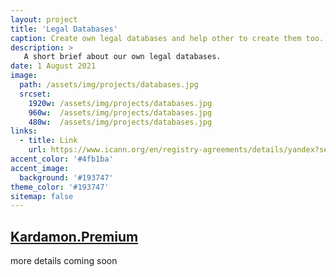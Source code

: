 ```yaml
---
layout: project
title: 'Legal Databases'
caption: Create own legal databases and help other to create them too.
description: >
   A short brief about our own legal databases.  
date: 1 August 2021
image: 
  path: /assets/img/projects/databases.jpg
  srcset: 
    1920w: /assets/img/projects/databases.jpg
    960w:  /assets/img/projects/databases.jpg
    480w:  /assets/img/projects/databases.jpg
links:
  - title: Link
    url: https://www.icann.org/en/registry-agreements/details/yandex?section=agreement
accent_color: '#4fb1ba'
accent_image:
  background: '#193747'
theme_color: '#193747'
sitemap: false
---
```


## [Kardamon.Premium](https://github.com/xCounsel/kardamon/tree/master/English/premium)

more details coming soon
